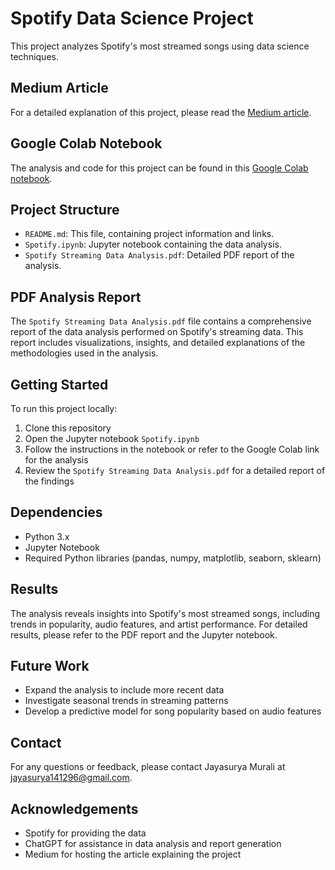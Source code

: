 # Spotify Data Science Project

This project analyzes Spotify's most streamed songs using data science techniques.

## Medium Article

For a detailed explanation of this project, please read the [Medium article](https://medium.com/@jayasurya141296/data-science-in-music-analyzing-spotifys-most-streamed-songs-bd8a1125b86f).

## Google Colab Notebook

The analysis and code for this project can be found in this [Google Colab notebook](https://colab.research.google.com/drive/1Q-TMikGi2CoULBsvVGrspzBHoEClLjtR?usp=sharing).

## Project Structure

- `README.md`: This file, containing project information and links.
- `Spotify.ipynb`: Jupyter notebook containing the data analysis.
- `Spotify Streaming Data Analysis.pdf`: Detailed PDF report of the analysis.

## PDF Analysis Report

The `Spotify Streaming Data Analysis.pdf` file contains a comprehensive report of the data analysis performed on Spotify's streaming data. This report includes visualizations, insights, and detailed explanations of the methodologies used in the analysis.

## Getting Started

To run this project locally:

1. Clone this repository
2. Open the Jupyter notebook `Spotify.ipynb`
3. Follow the instructions in the notebook or refer to the Google Colab link for the analysis
4. Review the `Spotify Streaming Data Analysis.pdf` for a detailed report of the findings

## Dependencies

- Python 3.x
- Jupyter Notebook
- Required Python libraries (pandas, numpy, matplotlib, seaborn, sklearn)

## Results

The analysis reveals insights into Spotify's most streamed songs, including trends in popularity, audio features, and artist performance. For detailed results, please refer to the PDF report and the Jupyter notebook.

## Future Work

- Expand the analysis to include more recent data
- Investigate seasonal trends in streaming patterns
- Develop a predictive model for song popularity based on audio features

## Contact

For any questions or feedback, please contact Jayasurya Murali at jayasurya141296@gmail.com.

## Acknowledgements

- Spotify for providing the data
- ChatGPT for assistance in data analysis and report generation
- Medium for hosting the article explaining the project